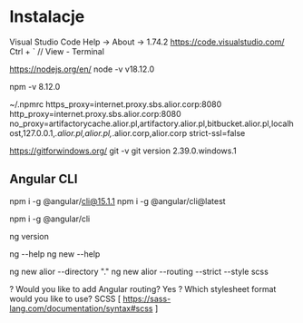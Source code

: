 
# Instalacje
Visual Studio Code
Help -> About -> 1.74.2
https://code.visualstudio.com/
Ctrl + ` // View - Terminal


https://nodejs.org/en/
node -v 
v18.12.0

npm -v
8.12.0

~/.npmrc
https_proxy=internet.proxy.sbs.alior.corp:8080
http_proxy=internet.proxy.sbs.alior.corp:8080
no_proxy=artifactorycache.alior.pl,artifactory.alior.pl,bitbucket.alior.pl,localhost,127.0.0.1,*.alior.pl,alior.pl,*.alior.corp,alior.corp
strict-ssl=false

https://gitforwindows.org/
git -v
git version 2.39.0.windows.1

## Angular CLI
npm i -g @angular/cli@15.1.1
npm i -g @angular/cli@latest

npm i -g @angular/cli

ng version

ng --help
ng new --help

ng new alior  --directory "." 
ng new alior  --routing --strict --style scss 

? Would you like to add Angular routing? Yes
? Which stylesheet format would you like to use? SCSS   [ https://sass-lang.com/documentation/syntax#scss ]